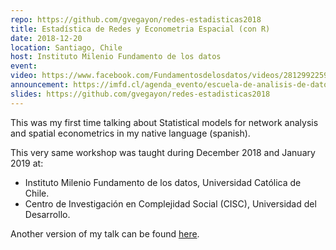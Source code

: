 ```yaml
---
repo: https://github.com/gvegayon/redes-estadisticas2018
title: Estadística de Redes y Econometria Espacial (con R)
date: 2018-12-20
location: Santiago, Chile
host: Instituto Milenio Fundamento de los datos
event:
video: https://www.facebook.com/Fundamentosdelosdatos/videos/281299225908470/
announcement: https://imfd.cl/agenda_evento/escuela-de-analisis-de-datos-en-r-tutorial-1-george-vega-yon/
slides: https://github.com/gvegayon/redes-estadisticas2018
---
```


This was my first time talking about Statistical models for network analysis and spatial econometrics in my native language (spanish).

This very same workshop was taught during December 2018 and January 2019 at:

-   Instituto Milenio Fundamento de los datos, Universidad Católica de Chile.
-   Centro de Investigación en Complejidad Social (CISC), Universidad del Desarrollo.

Another version of my talk can be found [here](https://www.facebook.com/complejidadsocial/videos/2217254995005631/).

